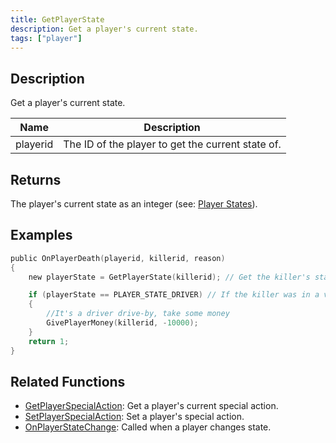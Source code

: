 ```yaml
---
title: GetPlayerState
description: Get a player's current state.
tags: ["player"]
---
```


## Description

Get a player's current state.

| Name     | Description                                       |
| -------- | ------------------------------------------------- |
| playerid | The ID of the player to get the current state of. |

## Returns

The player's current state as an integer (see: [Player States](../resources/playerstates.md)).

## Examples

```c
public OnPlayerDeath(playerid, killerid, reason)
{
    new playerState = GetPlayerState(killerid); // Get the killer's state

    if (playerState == PLAYER_STATE_DRIVER) // If the killer was in a vehicle
    {
        //It's a driver drive-by, take some money
        GivePlayerMoney(killerid, -10000);
    }
    return 1;
}
```

## Related Functions

- [GetPlayerSpecialAction](GetPlayerSpecialAction.md): Get a player's current special action.
- [SetPlayerSpecialAction](SetPlayerSpecialAction.md): Set a player's special action.
- [OnPlayerStateChange](../callbacks/OnPlayerStateChange.md): Called when a player changes state.

